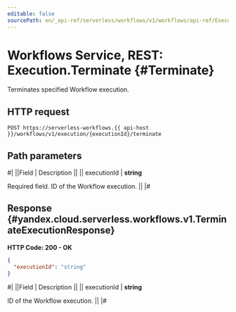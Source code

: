 ```yaml
---
editable: false
sourcePath: en/_api-ref/serverless/workflows/v1/workflows/api-ref/Execution/terminate.md
---
```


# Workflows Service, REST: Execution.Terminate {#Terminate}

Terminates specified Workflow execution.

## HTTP request

```
POST https://serverless-workflows.{{ api-host }}/workflows/v1/execution/{executionId}/terminate
```

## Path parameters

#|
||Field | Description ||
|| executionId | **string**

Required field. ID of the Workflow execution. ||
|#

## Response {#yandex.cloud.serverless.workflows.v1.TerminateExecutionResponse}

**HTTP Code: 200 - OK**

```json
{
  "executionId": "string"
}
```

#|
||Field | Description ||
|| executionId | **string**

ID of the Workflow execution. ||
|#